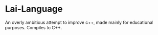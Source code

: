 # Lai-Language
An overly ambitious attempt to improve c++, made mainly for educational purposes. Compiles to C++.

